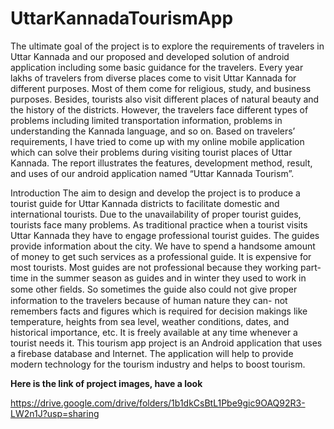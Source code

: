 # UttarKannadaTourismApp
   The ultimate goal of the project is to explore the requirements of travelers in Uttar Kannada and our proposed and developed solution of android application including some basic guidance for the travelers. Every year lakhs of travelers from diverse places come to visit Uttar Kannada for different purposes. Most of them come for religious, study, and business purposes. Besides, tourists also visit different places of natural beauty and the history of the districts. However, the travelers face different types of problems including limited transportation information, problems in understanding the Kannada language, and so on. Based on travelers’ requirements,  I have tried to come up with my online mobile application which can solve their problems during visiting tourist places of Uttar Kannada. The report illustrates the features, development method, result, and uses of our android application named “Uttar Kannada Tourism”.

   Introduction The aim to design and develop the project is to produce a tourist guide for Uttar Kannada districts to facilitate domestic and international tourists. Due to the unavailability of proper tourist guides, tourists face many problems. As traditional practice when a tourist visits Uttar Kannada they have to engage professional tourist guides. The guides provide information about the city. We have to spend a handsome amount of money to get such services as a professional guide. It is expensive for most tourists. Most guides are not professional because they working part-time in the summer season as guides and in winter they used to work in some other ﬁelds. So sometimes the guide also could not give proper information to the travelers because of human nature they can- not remembers facts and figures which is required for decision makings like temperature, heights from sea level, weather conditions, dates, and historical importance, etc. It is freely available at any time whenever a tourist needs it. This tourism app project is an Android application that uses a firebase database and Internet. The application will help to provide modern technology for the tourism industry and helps to boost tourism. 
 
**Here is the link of project images, have a look**

https://drive.google.com/drive/folders/1b1dkCsBtL1Pbe9gic9OAQ92R3-LW2n1J?usp=sharing
